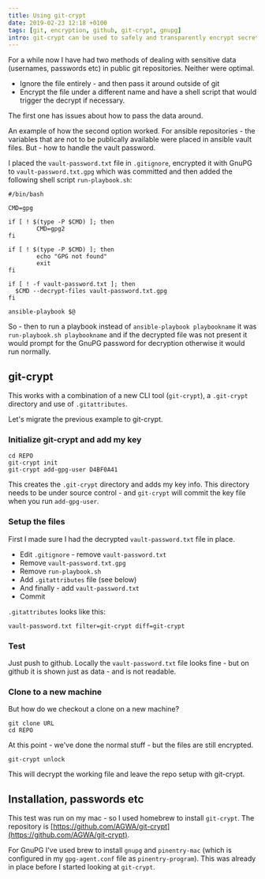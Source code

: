 ```yaml
---
title: Using git-crypt
date: 2019-02-23 12:18 +0100
tags: [git, encryption, github, git-crypt, gnupg]
intro: git-crypt can be used to safely and transparently encrypt secrets so that they can be stored in git
---
```


For a while now I have had two methods of dealing with sensitive data (usernames, passwords etc) in public git repositories. Neither were optimal.

- Ignore the file entirely - and then pass it around outside of git
- Encrypt the file under a different name and have a shell script that would trigger the decrypt if necessary.

The first one has issues about how to pass the data around.

An example of how the second option worked. For ansible repositories - the variables that are not to be publically available were placed in ansible vault files. But - how to handle the vault password.

I placed the `vault-password.txt` file in `.gitignore`, encrypted it with GnuPG to `vault-password.txt.gpg` which was committed and then added the following shell script `run-playbook.sh`:

```shell
#/bin/bash

CMD=gpg

if [ ! $(type -P $CMD) ]; then
        CMD=gpg2
fi

if [ ! $(type -P $CMD) ]; then
        echo "GPG not found"
        exit
fi

if [ ! -f vault-password.txt ]; then
  $CMD --decrypt-files vault-password.txt.gpg
fi

ansible-playbook $@
```

So - then to run a playbook instead of `ansible-playbook playbookname` it was `run-playbook.sh playbookname` and if the decrypted file was not present it would prompt for the GnuPG password for decryption otherwise it would run normally.

## git-crypt

This works with a combination of a new CLI tool (`git-crypt`), a `.git-crypt` directory and use of `.gitattributes`.

Let's migrate the previous example to git-crypt.

### Initialize git-crypt and add my key

```
cd REPO
git-crypt init
git-crypt add-gpg-user D4BF0A41
```

This creates the `.git-crypt` directory and adds my key info. This directory needs to be under source control - and `git-crypt` will commit the key file when you run `add-gpg-user`.

### Setup the files

First I made sure I had the decrypted `vault-password.txt` file in place.

- Edit `.gitignore` - remove `vault-password.txt`
- Remove `vault-password.txt.gpg`
- Remove `run-playbook.sh`
- Add `.gitattributes` file (see below)
- And finally - add `vault-password.txt`
- Commit

`.gitattributes` looks like this:

```
vault-password.txt filter=git-crypt diff=git-crypt
```

### Test

Just push to github. Locally the `vault-password.txt` file looks fine - but on github it is shown just as data - and is not readable.

### Clone to a new machine

But how do we checkout a clone on a new machine?

```
git clone URL
cd REPO
```

At this point - we've done the normal stuff - but the files are still encrypted.

```
git-crypt unlock
```

This will decrypt the working file and leave the repo setup with git-crypt.

## Installation, passwords etc

This test was run on my mac - so I used homebrew to install `git-crypt`. The repository is [https://github.com/AGWA/git-crypt](https://github.com/AGWA/git-crypt).

For GnuPG I've used brew to install `gnupg` and `pinentry-mac` (which is configured in my `gpg-agent.conf` file as `pinentry-program`). This was already in place before I started looking at `git-crypt`.
